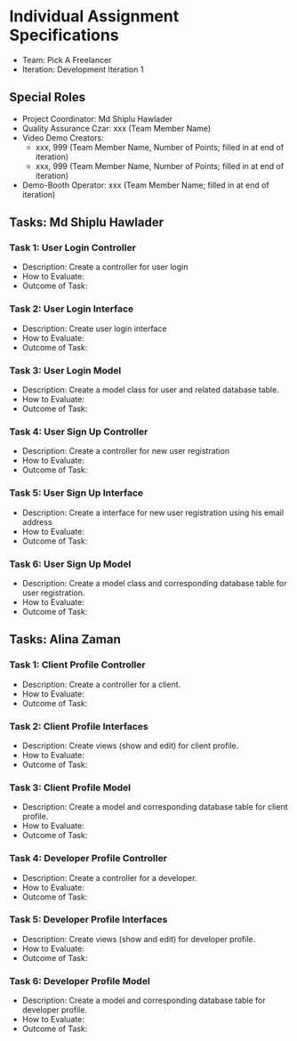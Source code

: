 # Individual Assignment Specifications

- Team: Pick A Freelancer
- Iteration: Development Iteration 1

## Special Roles

- Project Coordinator: Md Shiplu Hawlader
- Quality Assurance Czar: xxx (Team Member Name)
- Video Demo Creators:
  - xxx, 999 (Team Member Name, Number of Points; filled in at end of iteration)
  - xxx, 999 (Team Member Name, Number of Points; filled in at end of iteration)
- Demo-Booth Operator: xxx (Team Member Name; filled in at end of iteration)

## Tasks: Md Shiplu Hawlader
### Task 1: User Login Controller
- Description: Create a controller for user login
- How to Evaluate: 
- Outcome of Task: 

### Task 2: User Login Interface
- Description: Create user login interface
- How to Evaluate: 
- Outcome of Task: 

### Task 3: User Login Model
- Description: Create a model class for user and related database table.
- How to Evaluate: 
- Outcome of Task: 

### Task 4: User Sign Up Controller
- Description: Create a controller for new user registration
- How to Evaluate: 
- Outcome of Task: 

### Task 5: User Sign Up Interface
- Description: Create a interface for new user registration using his email address
- How to Evaluate: 
- Outcome of Task: 

### Task 6: User Sign Up Model
- Description: Create a model class and corresponding database table for user registration.
- How to Evaluate: 
- Outcome of Task: 

## Tasks: Alina Zaman
### Task 1: Client Profile Controller
- Description: Create a controller for a client.
- How to Evaluate: 
- Outcome of Task: 

### Task 2: Client Profile Interfaces
- Description: Create views (show and edit) for client profile.
- How to Evaluate: 
- Outcome of Task: 

### Task 3: Client Profile Model
- Description: Create a model and corresponding database table for client profile.
- How to Evaluate: 
- Outcome of Task: 

### Task 4: Developer Profile Controller
- Description: Create a controller for a developer.
- How to Evaluate: 
- Outcome of Task: 

### Task 5: Developer Profile Interfaces
- Description: Create views (show and edit) for developer profile.
- How to Evaluate: 
- Outcome of Task: 

### Task 6: Developer Profile Model
- Description: Create a model and corresponding database table for developer profile.
- How to Evaluate: 
- Outcome of Task: 

